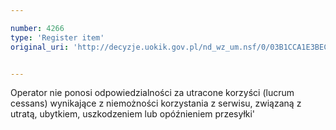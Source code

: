 ```yaml
---

number: 4266
type: 'Register item'
original_uri: 'http://decyzje.uokik.gov.pl/nd_wz_um.nsf/0/03B1CCA1E3BEC554C1257B1A002E1E2C?OpenDocument'


---
```


Operator nie ponosi odpowiedzialności za utracone korzyści (lucrum cessans) wynikające z niemożności korzystania z serwisu, związaną z utratą, ubytkiem, uszkodzeniem lub opóźnieniem przesyłki'
